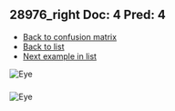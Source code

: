 ## 28976_right Doc: 4 Pred: 4
- [Back to confusion matrix](https://github.com/juliandewit/kaggle_retinopathy/blob/master/matrix.md)
- [Back to list](https://github.com/juliandewit/kaggle_retinopathy/blob/master/lists/44/list.md)
- [Next example in list](https://github.com/juliandewit/kaggle_retinopathy/blob/master/lists/44/29/29027_left.md)

![Eye](https://retinopaty.blob.core.windows.net/size1024/28976_right_4.jpeg)

### 

![Eye]()
